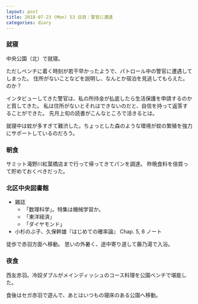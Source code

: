 ```yaml
---
layout: post
title: 2018-07-23 (Mon) 53 日目：警官に遭遇
categories: diary
---
```


### 就寝

中央公園（北）で就寝。

ただしベンチに着く時刻が若干早かったようで、パトロール中の警官に遭遇してしまった。
住所がないことなどを説明し、なんとか宿泊を見逃してもらえた。のか？

インタビューしてきた警官は、私の所持金が払底したら生活保護を申請するのかと質してきた。
私は住所がないとそれはできないのだと、自信を持って返答することができた。
先月上旬の読書がこんなところで活きるとは。

就寝中は蚊が多すぎて難渋した。ちょっとした森のような環境が蚊の繁殖を強力にサポートしているのだろう。

### 朝食

サミット滝野川紅葉橋店まで行って帰ってきてパンを調達。
昨晩食料を倍買って貯めておくべきだった。

### 北区中央図書館

* 雑誌
  * 「数理科学」。特集は機械学習か。
  * 「東洋経済」
  * 「ダイヤモンド」
* 小杉のぶ子、久保幹雄『はじめての確率論』 Chap. 5, 6 ノート

徒歩で赤羽方面へ移動。
思いの外暑く、途中寄り道して藤乃湯で入浴。

### 夜食

西友赤羽。冷奴ダブルがメインディッシュのコース料理を公園ベンチで堪能した。

食後はセガ赤羽で遊んで、あとはいつもの寝床のある公園へ移動。
